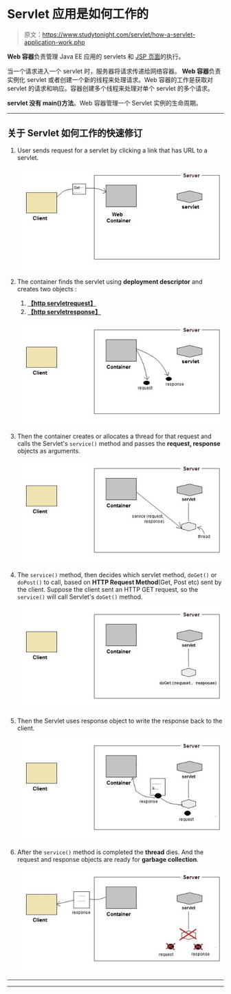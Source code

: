 # Servlet 应用是如何工作的

> 原文：<https://www.studytonight.com/servlet/how-a-servlet-application-work.php>

**Web 容器**负责管理 Java EE 应用的 servlets 和 [JSP 页面](/jsp/introduction-to-jsp.php)的执行。

当一个请求进入一个 servlet 时，服务器将请求传递给网络容器。 **Web 容器**负责实例化 servlet 或者创建一个新的线程来处理请求。Web 容器的工作是获取对 servlet 的请求和响应。容器创建多个线程来处理对单个 servlet 的多个请求。

**servlet 没有 main()方法**。Web 容器管理一个 Servlet 实例的生命周期。

* * *

## 关于 Servlet 如何工作的快速修订

1.  User sends request for a servlet by clicking a link that has URL to a servlet.

    ![how a servlet application works](img/419cbd9b740c3c56b1c062721820cbbc.png)

2.  The container finds the servlet using **deployment descriptor** and creates two objects :
    1.  **[【http servletrequest】](servlet-request.php)**
    2.  **[【http servletresponse】](servlet-response.php)**

    ![Request and Response objects created while servlet execution](img/d3148b9edcc200171b6b212f0540c9e0.png)

3.  Then the container creates or allocates a thread for that request and calls the Servlet's `service()` method and passes the **request, response** objects as arguments.

    ![call to service() method with request and response object](img/6019424a3e717a0dd5a5693585691d2b.png)

4.  The `service()` method, then decides which servlet method, `doGet()` or `doPost()` to call, based on **HTTP Request Method**(Get, Post etc) sent by the client. Suppose the client sent an HTTP GET request, so the `service()` will call Servlet's `doGet()` method.

    ![call to doGet() or doPost() in Servlet execution](img/11176057e9b28f6ddd1ea5e3b22d837b.png)

5.  Then the Servlet uses response object to write the response back to the client.

    ![Sending back the response to the client after servlet execution](img/9cd0a9880923a30e303021db5d6671fd.png)

6.  After the `service()` method is completed the **thread** dies. And the request and response objects are ready for **garbage collection**.

    ![End of Servlet Execution](img/c8f252279ce95535657d6597a2acf8de.png)

* * *

* * *